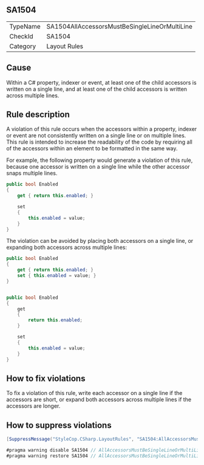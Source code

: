 ﻿## SA1504

<table>
<tr>
  <td>TypeName</td>
  <td>SA1504AllAccessorsMustBeSingleLineOrMultiLine</td>
</tr>
<tr>
  <td>CheckId</td>
  <td>SA1504</td>
</tr>
<tr>
  <td>Category</td>
  <td>Layout Rules</td>
</tr>
</table>

## Cause

Within a C# property, indexer or event, at least one of the child accessors is written on a single line, and at least one of the child accessors is written across multiple lines.

## Rule description

A violation of this rule occurs when the accessors within a property, indexer or event are not consistently written on a single line or on multiple lines. This rule is intended to increase the readability of the code by requiring all of the accessors within an element to be formatted in the same way.

For example, the following property would generate a violation of this rule, because one accessor is written on a single line while the other accessor snaps multiple lines.

```csharp
public bool Enabled
{
    get { return this.enabled; }

    set
    {
        this.enabled = value;
    }
}
```

The violation can be avoided by placing both accessors on a single line, or expanding both accessors across multiple lines:

```csharp
public bool Enabled
{
    get { return this.enabled; }
    set { this.enabled = value; }
}


public bool Enabled
{
    get 
    { 
        return this.enabled; 
    }

    set 
    { 
        this.enabled = value;
    }
}
```

## How to fix violations

To fix a violation of this rule, write each accessor on a single line if the accessors are short, or expand both accessors across multiple lines if the accessors are longer.

## How to suppress violations

```csharp
[SuppressMessage("StyleCop.CSharp.LayoutRules", "SA1504:AllAccessorsMustBeSingleLineOrMultiLine", Justification = "Reviewed.")]
```

```csharp
#pragma warning disable SA1504 // AllAccessorsMustBeSingleLineOrMultiLine
#pragma warning restore SA1504 // AllAccessorsMustBeSingleLineOrMultiLine
```
